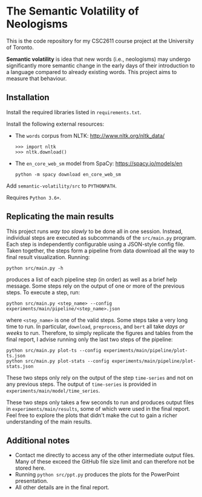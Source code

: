 # The Semantic Volatility of Neologisms

This is the code repository for my CSC2611 course project at the University of Toronto.

**Semantic volatility** is idea that new words (i.e., neologisms) may undergo significantly more semantic change in the early days of their introduction to a language compared to already existing words. This project aims to measure that behaviour.

## Installation

Install the required libraries listed in `requirements.txt`.

Install the following external resources:
+ The `words` corpus from NLTK: http://www.nltk.org/nltk_data/
  ~~~
  >>> import nltk
  >>> nltk.download()
  ~~~
+ The `en_core_web_sm` model from SpaCy: https://spacy.io/models/en
  ~~~
  python -m spacy download en_core_web_sm
  ~~~

Add `semantic-volatility/src` to `PYTHONPATH`.

Requires `Python 3.6+`.

## Replicating the main results

This project runs *way too slowly* to be done all in one session. Instead, individual steps are executed as subcommands of the `src/main.py` program. Each step is independently configurable using a JSON-style config file. Taken together, the steps form a pipeline from data download all the way to final result visualization. Running:

~~~
python src/main.py -h
~~~

produces a list of each pipeline step (in order) as well as a brief help message. Some steps rely on the output of one or more of the previous steps. To execute a step, run:

~~~
python src/main.py <step_name> --config experiments/main/pipeline/<step_name>.json
~~~

where `<step_name>` is one of the valid steps. Some steps take a very long time to run. In particular, `download`, `preprocess`, and `bert` all take *days or weeks* to run. Therefore, to simply replicate the figures and tables from the final report, I advise running only the last two steps of the pipeline:

~~~
python src/main.py plot-ts --config experiments/main/pipeline/plot-ts.json
python src/main.py plot-stats --config experiments/main/pipeline/plot-stats.json 
~~~

These two steps only rely on the output of the step `time-series` and not on any previous steps. The output of `time-series` is provided in `experiments/main/model/time_series`.

These two steps only takes a few seconds to run and produces output files in `experiments/main/results`, some of which were used in the final report. Feel free to explore the plots that didn't make the cut to gain a richer understanding of the main results.

## Additional notes

+ Contact me directly to access any of the other intermediate output files. Many of these exceed the GitHub file size limit and can therefore not be stored here.
+ Running `python src/ppt.py` produces the plots for the PowerPoint presentation.
+ All other details are in the final report.
